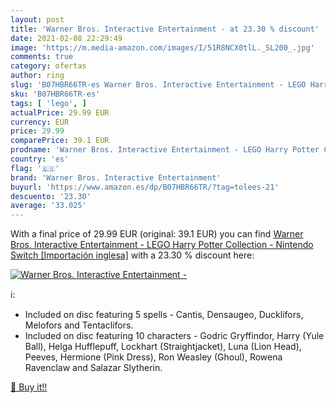 ```yaml
---
layout: post
title: 'Warner Bros. Interactive Entertainment - at 23.30 % discount'
date: 2021-02-08 22:29:49
image: 'https://m.media-amazon.com/images/I/51R8NCX0tlL._SL200_.jpg'
comments: true
category: ofertas
author: ring
slug: 'B07HBR66TR-es Warner Bros. Interactive Entertainment - LEGO Harry Potter...'
sku: 'B07HBR66TR-es'
tags: [ 'lego', ]
actualPrice: 29.99 EUR
currency: EUR
price: 29.99
comparePrice: 39.1 EUR
prodname: 'Warner Bros. Interactive Entertainment - LEGO Harry Potter Collection - Nintendo Switch [Importación inglesa]'
country: 'es'
flag: '🇪🇸'
brand: 'Warner Bros. Interactive Entertainment'
buyurl: 'https://www.amazon.es/dp/B07HBR66TR/?tag=tolees-21'
descuento: '23.30'
average: '33.025'
---
```


With a final price of 29.99 EUR (original: 39.1 EUR) you can find [Warner Bros. Interactive Entertainment - LEGO Harry Potter Collection - Nintendo Switch [Importación inglesa]](https://www.amazon.es/dp/B07HBR66TR/?tag=tolees-21) with a  23.30 % discount here:

[![Warner Bros. Interactive Entertainment -](https://m.media-amazon.com/images/I/51R8NCX0tlL._SL200_.jpg)](https://www.amazon.es/dp/B07HBR66TR/?tag=tolees-21)

ℹ️:

- Included on disc featuring 5 spells - Cantis, Densaugeo, Ducklifors, Melofors and Tentaclifors.
- Included on disc featuring 10 characters - Godric Gryffindor, Harry (Yule Ball), Helga Hufflepuff, Lockhart (Straightjacket), Luna (Lion Head), Peeves, Hermione (Pink Dress), Ron Weasley (Ghoul), Rowena Ravenclaw and Salazar Slytherin.

[🛒 Buy it!!](https://www.amazon.es/dp/B07HBR66TR/?tag=tolees-21)
